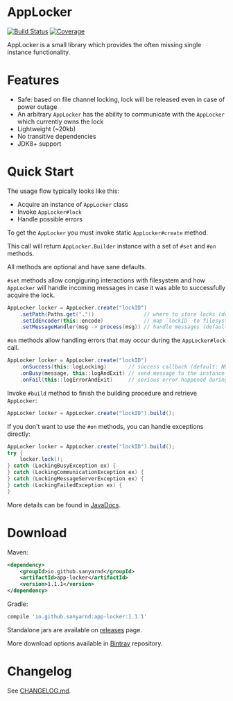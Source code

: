 # AppLocker
[![Build Status](https://travis-ci.com/sanyarnd/applocker.svg?branch=master)](https://travis-ci.com/sanyarnd/applocker)
[![Coverage](https://sonarcloud.io/api/project_badges/measure?project=io.github.sanyarnd%3Aapp-locker&metric=coverage)](https://sonarcloud.io/dashboard?id=io.github.sanyarnd%3Aapp-locker)

AppLocker is a small library which provides the often missing single instance functionality.

# Features
* Safe: based on file channel locking, lock will be released even in case of power outage
* An arbitrary `AppLocker` has the ability to communicate with the `AppLocker` which currently owns the lock
* Lightweight (~20kb) 
* No transitive dependencies
* JDK8+ support

# Quick Start
The usage flow typically looks like this:
* Acquire an instance of `AppLocker` class
* Invoke `AppLocker#lock`
* Handle possible errors

To get the `AppLocker` you must invoke static `AppLocker#create` method. 

This call will return `AppLocker.Builder` instance with a set of `#set` and `#on` methods.

All methods are optional and have sane defaults.

`#set` methods allow congiguring interactions with filesystem and how `AppLocker` will handle incoming messages in case it was able to successfully acquire the lock.

```java
AppLocker locker = AppLocker.create("lockID")
    .setPath(Paths.get("."))                // where to store locks (default: ".")
    .setIdEncoder(this::encode)             // map `lockID` to filesystem name (default: "SHA-1")
    .setMessageHandler(msg -> process(msg)) // handle messages (default: NULL) 
```

`#on` methods allow handling errors that may occur during the `AppLocker#lock` call.

```java
AppLocker locker = AppLocker.create("lockID")
    .onSuccess(this::logLocking)       // success callback (default: NULL)
    .onBusy(message, this::logAndExit) // send message to the instance which currently owns the lock and invoke callback (default: NULL)
    .onFail(this::logErrorAndExit)     // serious error happened during the lock (default: re-throw exception)
```

Invoke `#build` method to finish the building procedure and retrieve `AppLocker`:
```java
AppLocker locker = AppLocker.create("lockID").build();
```

If you don't want to use the `#on` methods, you can handle exceptions directly:
```java
AppLocker locker = AppLocker.create("lockID").build();
try {
    locker.lock();
} catch (LockingBusyException ex) {
} catch (LockingCommunicationException ex) {
} catch (LockingMessageServerException ex) {
} catch (LockingFailedException ex) {
}
```

More details can be found in [JavaDocs](https://sanyarnd.github.io/applocker/apidocs/index.html).

# Download
Maven:
```xml
<dependency> 
    <groupId>io.github.sanyarnd</groupId> 
    <artifactId>app-locker</artifactId>
    <version>1.1.1</version>
</dependency>
```

Gradle:
```gradle
compile 'io.github.sanyarnd:app-locker:1.1.1'
```
 
Standalone jars are available on [releases](https://github.com/sanyarnd/applocker/releases) page.

More download options available in [Bintray](https://bintray.com/sanya-rnd/maven-projects/applocker) repository.

# Changelog
See [CHANGELOG.md](CHANGELOG.md).
